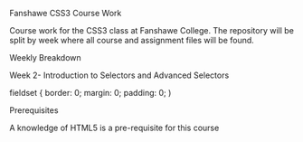 Fanshawe CSS3 Course Work

Course work for the CSS3 class at Fanshawe College. The repository will be split by week where all course and assignment files will be found.

Weekly Breakdown

Week 2- Introduction to Selectors and Advanced Selectors

fieldset {
  border: 0;
  margin: 0;
  padding: 0;
  )
  
  Prerequisites
  
  A knowledge of HTML5 is a pre-requisite for this course
